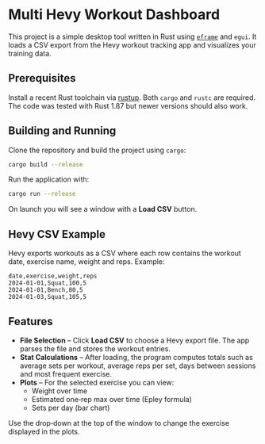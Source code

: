 # Multi Hevy Workout Dashboard

This project is a simple desktop tool written in Rust using [`eframe`](https://crates.io/crates/eframe) and `egui`. It loads a CSV export from the Hevy workout tracking app and visualizes your training data.

## Prerequisites

Install a recent Rust toolchain via [rustup](https://rustup.rs). Both `cargo` and `rustc` are required. The code was tested with Rust 1.87 but newer versions should also work.

## Building and Running

Clone the repository and build the project using `cargo`:

```bash
cargo build --release
```

Run the application with:

```bash
cargo run --release
```

On launch you will see a window with a **Load CSV** button.

## Hevy CSV Example

Hevy exports workouts as a CSV where each row contains the workout date, exercise name, weight and reps. Example:

```csv
date,exercise,weight,reps
2024-01-01,Squat,100,5
2024-01-01,Bench,80,5
2024-01-03,Squat,105,5
```

## Features

* **File Selection** – Click **Load CSV** to choose a Hevy export file. The app parses the file and stores the workout entries.
* **Stat Calculations** – After loading, the program computes totals such as average sets per workout, average reps per set, days between sessions and most frequent exercise.
* **Plots** – For the selected exercise you can view:
  * Weight over time
  * Estimated one‑rep max over time (Epley formula)
  * Sets per day (bar chart)

Use the drop‑down at the top of the window to change the exercise displayed in the plots.
